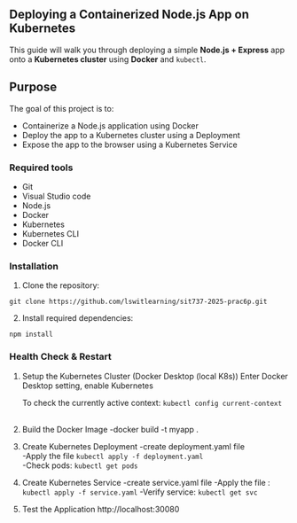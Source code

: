 ## Deploying a Containerized Node.js App on Kubernetes
This guide will walk you through deploying a simple **Node.js + Express** app onto a **Kubernetes cluster** using **Docker** and `kubectl`.

## Purpose

The goal of this project is to:
- Containerize a Node.js application using Docker
- Deploy the app to a Kubernetes cluster using a Deployment
- Expose the app to the browser using a Kubernetes Service

### Required tools
- Git
- Visual Studio code
- Node.js
- Docker
- Kubernetes
- Kubernetes CLI
- Docker CLI

### Installation
1. Clone the repository:
```
git clone https://github.com/lswitlearning/sit737-2025-prac6p.git
```

2. Install required dependencies:
```
npm install
```

### Health Check & Restart

1. Setup the Kubernetes Cluster (Docker Desktop (local K8s))
    Enter Docker Desktop setting, enable Kubernetes  

    To check the currently active context: `kubectl config current-context`  
&nbsp;
2. Build the Docker Image
 -docker build -t myapp .
&nbsp;
3. Create Kubernetes Deployment
 -create deployment.yaml file  
 -Apply the file `kubectl apply -f deployment.yaml`  
 -Check pods: `kubectl get pods`
 &nbsp;
4. Create Kubernetes Service
 -create service.yaml file
 -Apply the file : `kubectl apply -f service.yaml`
 -Verify service: `kubectl get svc`
 &nbsp;
5. Test the Application
 http://localhost:30080
 